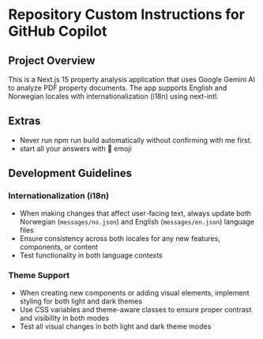 # Repository Custom Instructions for GitHub Copilot

## Project Overview
This is a Next.js 15 property analysis application that uses Google Gemini AI to analyze PDF property documents. The app supports English and Norwegian locales with internationalization (i18n) using next-intl.


## Extras
- Never run npm run build automatically without confirming with me first.
- start all your answers with 🤖 emoji

## Development Guidelines

### Internationalization (i18n)
- When making changes that affect user-facing text, always update both Norwegian (`messages/no.json`) and English (`messages/en.json`) language files
- Ensure consistency across both locales for any new features, components, or content
- Test functionality in both language contexts

### Theme Support
- When creating new components or adding visual elements, implement styling for both light and dark themes
- Use CSS variables and theme-aware classes to ensure proper contrast and visibility in both modes
- Test all visual changes in both light and dark theme modes